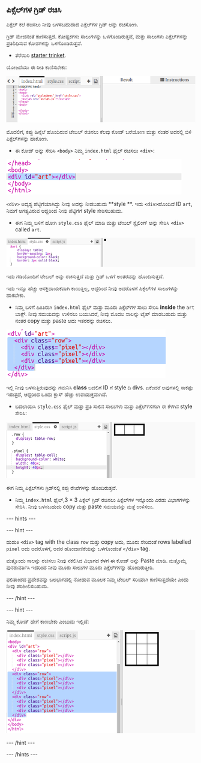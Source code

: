 ## ಪಿಕ್ಸೆಲ್‌ಗಳ ಗ್ರಿಡ್ ರಚಿಸಿ

ಪಿಕ್ಸೆಲ್ ಕಲೆ ರಚಿಸಲು ನೀವು ಬಳಸಬಹುದಾದ ಪಿಕ್ಸೆಲ್‌ಗಳ ಗ್ರಿಡ್ ಅನ್ನು ರಚಿಸೋಣ.

ಗ್ರಿಡ್ ಮೇಜಿನಂತೆ ಕಾಣಿಸುತ್ತದೆ. ಕೋಷ್ಟಕಗಳು ಸಾಲುಗಳನ್ನು ಒಳಗೊಂಡಿರುತ್ತವೆ, ಮತ್ತು ಸಾಲುಗಳು ಪಿಕ್ಸೆಲ್‌ಗಳನ್ನು ಪ್ರತಿನಿಧಿಸುವ ಕೋಶಗಳನ್ನು ಒಳಗೊಂಡಿರುತ್ತವೆ.

+ ತೆರೆಯಿರಿ [starter trinket](http://jumpto.cc/web-pixel).

ಯೋಜನೆಯು ಈ ರೀತಿ ಕಾಣಿಸಬೇಕು:

![ಸ್ಕ್ರೀನ್‍ಶಾಟ್](images/pixel-starter.png)

ಮೊದಲಿಗೆ, ಕಪ್ಪು ಹಿನ್ನೆಲೆ ಹೊಂದಿರುವ ಟೇಬಲ್ ರಚಿಸಲು ಕೆಲವು ಕೋಡ್ ಬರೆಯೋಣ ಮತ್ತು ನಂತರ ಅದರಲ್ಲಿ ಬಿಳಿ ಪಿಕ್ಸೆಲ್‌ಗಳನ್ನು ಹಾಕೋಣ.

+ ಈ ಕೋಡ್ ಅನ್ನು ಸೇರಿಸಿ `<body>` ನಿಮ್ಮ `index.html` ಫೈಲ್ ರಚಿಸಲು `<div>`:

![ಸ್ಕ್ರೀನ್‍ಶಾಟ್](images/pixel-art-art.png)

`<div>` ಅದೃಶ್ಯ ಪೆಟ್ಟಿಗೆಯಾಗಿದ್ದು ನೀವು ಅದನ್ನು ನೀಡಬಹುದು **style **. ಇದು `<div>`ಹೊಂದಿದೆ ID `art`, ನಿಮಗೆ ಅಗತ್ಯವಿರುವ ಆದ್ದರಿಂದ ನೀವು ಪೆಟ್ಟಿಗೆಗೆ style ಸೇರಿಸಬಹುದು.

+ ಈಗ ನಿಮ್ಮ ಬಳಿಗೆ ಹೋಗಿ `style.css` ಫೈಲ್ ಮಾಡಿ ಮತ್ತು ಟೇಬಲ್ ಸ್ಟೈಲಿಂಗ್ ಅನ್ನು ಸೇರಿಸಿ `<div>` called `art`.

![ಸ್ಕ್ರೀನ್‍ಶಾಟ್](images/pixel-art-style.png)

ಇದು ಗಡಿಯೊಂದಿಗೆ ಟೇಬಲ್ ಅನ್ನು ರಚಿಸುತ್ತದೆ ಮತ್ತು ಗ್ರಿಡ್ ಒಳಗೆ ಅಂತರವನ್ನು ಹೊಂದಿಸುತ್ತದೆ.

ಇದು ಇನ್ನೂ ಹೆಚ್ಚು ಆಸಕ್ತಿದಾಯಕವಾಗಿ ಕಾಣುತ್ತಿಲ್ಲ, ಆದ್ದರಿಂದ ನೀವು ಅದರೊಳಗೆ ಪಿಕ್ಸೆಲ್‌ಗಳ ಸಾಲುಗಳನ್ನು ಹಾಕಬೇಕು.

+ ನಿಮ್ಮ ಬಳಿಗೆ ಹಿಂತಿರುಗಿ `index.html` ಫೈಲ್ ಮತ್ತು ಮೂರು ಪಿಕ್ಸೆಲ್‌ಗಳ ಸಾಲು ಸೇರಿಸಿ **inside** the `art` ಬಾಕ್ಸ್. ನೀವು ಸಮಯವನ್ನು ಉಳಿಸಲು ಬಯಸಿದರೆ, ನೀವು ಮೊದಲ ಸಾಲನ್ನು ಟೈಪ್ ಮಾಡಬಹುದು ಮತ್ತು ನಂತರ copy ಮತ್ತು paste ಅದು ಇತರರನ್ನು ರಚಿಸಲು.

![ಸ್ಕ್ರೀನ್‍ಶಾಟ್](images/pixel-art-row.png)

ಇಲ್ಲಿ ನೀವು ಬಳಸುತ್ತಿರುವುದನ್ನು ಗಮನಿಸಿ **class** ಬದಲಿಗೆ ID ಗೆ style ದಿ divs. ಏಕೆಂದರೆ ಅವುಗಳಲ್ಲಿ ಸಾಕಷ್ಟು ಇರುತ್ತದೆ, ಆದ್ದರಿಂದ ಒಂದು ಕ್ಲಾಸ್ ಹೆಚ್ಚು ಉಪಯುಕ್ತವಾಗಿದೆ.

+ ಬದಲಾಯಿಸಿ `style.css` ಫೈಲ್ ಮತ್ತು ಪ್ರತಿ ಸಾಲಿನ ಸಾಲುಗಳು ಮತ್ತು ಪಿಕ್ಸೆಲ್‌ಗಳಿಗಾಗಿ ಈ ಕೆಳಗಿನ style ಸೇರಿಸಿ:

![ಸ್ಕ್ರೀನ್‍ಶಾಟ್](images/pixel-art-row-style.png)

ಈಗ ನಿಮ್ಮ ಪಿಕ್ಸೆಲ್‌ಗಳು ಗ್ರಿಡ್‌ನಲ್ಲಿ ಕಪ್ಪು ರೇಖೆಗಳನ್ನು ಹೊಂದಿರುತ್ತವೆ.

+ ನಿಮ್ಮ `index.html` ಫೈಲ್,3 × 3 ಪಿಕ್ಸೆಲ್ ಗ್ರಿಡ್ ರಚಿಸಲು ಪಿಕ್ಸೆಲ್‌ಗಳ ಇನ್ನೊಂದು ಎರಡು ವಿಭಾಗಗಳನ್ನು ಸೇರಿಸಿ. ನೀವು ಬಳಸಬಹುದು copy ಮತ್ತು paste ಸಮಯವನ್ನು ಮತ್ತೆ ಉಳಿಸಲು.

\--- hints \---

\--- hint \---

ಹುಡುಕಿ `<div>` tag with the class `row` ಮತ್ತು copy ಅದು, ಮೂರು ಸೇರಿದಂತೆ rows labelled `pixel` ಅದು ಅದರೊಳಗೆ, ಅದರ ಹೊಂದಾಣಿಕೆಯನ್ನು ಒಳಗೊಂಡಂತೆ `</div>` tag.

ಮತ್ತೊಂದು ಸಾಲನ್ನು ರಚಿಸಲು ನೀವು ನಕಲಿಸಿದ ವಿಭಾಗದ ಕೆಳಗೆ ಈ ಕೋಡ್ ಅನ್ನು Paste ಮಾಡಿ. ಮತ್ತೊಮ್ಮೆ ಪುನರಾವರ್ತಿಸಿ ಇದರಿಂದ ನೀವು ಮೂರು ಸಾಲುಗಳ ಮೂರು ಪಿಕ್ಸೆಲ್‌ಗಳನ್ನು ಹೊಂದಿರುತ್ತೀರಿ.

ಫಲಿತಾಂಶದ ಪ್ರದೇಶವನ್ನು ಬಲಭಾಗದಲ್ಲಿ ನೋಡುವ ಮೂಲಕ ನಿಮ್ಮ ಟೇಬಲ್ ಸರಿಯಾಗಿ ಕಾಣಿಸುತ್ತದೆಯೇ ಎಂದು ನೀವು ಪರಿಶೀಲಿಸಬಹುದು.

\--- /hint \---

\--- hint \---

ನಿಮ್ಮ ಕೋಡ್ ಹೇಗೆ ಕಾಣಬೇಕು ಎಂಬುದು ಇಲ್ಲಿದೆ:

![screenshot](images/pixel-art-grid-3.png)

\--- /hint \---

\--- /hints \---